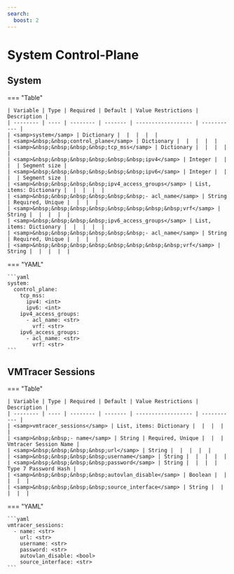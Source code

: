 ```yaml
---
search:
  boost: 2
---
```


# System Control-Plane

## System

=== "Table"

    | Variable | Type | Required | Default | Value Restrictions | Description |
    | -------- | ---- | -------- | ------- | ------------------ | ----------- |
    | <samp>system</samp> | Dictionary |  |  |  |  |
    | <samp>&nbsp;&nbsp;control_plane</samp> | Dictionary |  |  |  |  |
    | <samp>&nbsp;&nbsp;&nbsp;&nbsp;tcp_mss</samp> | Dictionary |  |  |  |  |
    | <samp>&nbsp;&nbsp;&nbsp;&nbsp;&nbsp;&nbsp;ipv4</samp> | Integer |  |  |  | Segment size |
    | <samp>&nbsp;&nbsp;&nbsp;&nbsp;&nbsp;&nbsp;ipv6</samp> | Integer |  |  |  | Segment size |
    | <samp>&nbsp;&nbsp;&nbsp;&nbsp;ipv4_access_groups</samp> | List, items: Dictionary |  |  |  |  |
    | <samp>&nbsp;&nbsp;&nbsp;&nbsp;&nbsp;&nbsp;- acl_name</samp> | String | Required, Unique |  |  |  |
    | <samp>&nbsp;&nbsp;&nbsp;&nbsp;&nbsp;&nbsp;&nbsp;&nbsp;vrf</samp> | String |  |  |  |  |
    | <samp>&nbsp;&nbsp;&nbsp;&nbsp;ipv6_access_groups</samp> | List, items: Dictionary |  |  |  |  |
    | <samp>&nbsp;&nbsp;&nbsp;&nbsp;&nbsp;&nbsp;- acl_name</samp> | String | Required, Unique |  |  |  |
    | <samp>&nbsp;&nbsp;&nbsp;&nbsp;&nbsp;&nbsp;&nbsp;&nbsp;vrf</samp> | String |  |  |  |  |

=== "YAML"

    ```yaml
    system:
      control_plane:
        tcp_mss:
          ipv4: <int>
          ipv6: <int>
        ipv4_access_groups:
          - acl_name: <str>
            vrf: <str>
        ipv6_access_groups:
          - acl_name: <str>
            vrf: <str>
    ```

## VMTracer Sessions

=== "Table"

    | Variable | Type | Required | Default | Value Restrictions | Description |
    | -------- | ---- | -------- | ------- | ------------------ | ----------- |
    | <samp>vmtracer_sessions</samp> | List, items: Dictionary |  |  |  |  |
    | <samp>&nbsp;&nbsp;- name</samp> | String | Required, Unique |  |  | Vmtracer Session Name |
    | <samp>&nbsp;&nbsp;&nbsp;&nbsp;url</samp> | String |  |  |  |  |
    | <samp>&nbsp;&nbsp;&nbsp;&nbsp;username</samp> | String |  |  |  |  |
    | <samp>&nbsp;&nbsp;&nbsp;&nbsp;password</samp> | String |  |  |  | Type 7 Password Hash |
    | <samp>&nbsp;&nbsp;&nbsp;&nbsp;autovlan_disable</samp> | Boolean |  |  |  |  |
    | <samp>&nbsp;&nbsp;&nbsp;&nbsp;source_interface</samp> | String |  |  |  |  |

=== "YAML"

    ```yaml
    vmtracer_sessions:
      - name: <str>
        url: <str>
        username: <str>
        password: <str>
        autovlan_disable: <bool>
        source_interface: <str>
    ```

